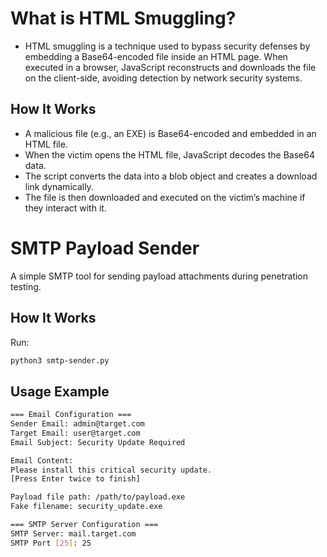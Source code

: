 # What is HTML Smuggling?
- HTML smuggling is a technique used to bypass security defenses by embedding a Base64-encoded file inside an HTML page. When executed in a browser, JavaScript reconstructs and downloads the file on the client-side, avoiding detection by network security systems.

## How It Works
- A malicious file (e.g., an EXE) is Base64-encoded and embedded in an HTML file.
- When the victim opens the HTML file, JavaScript decodes the Base64 data.
- The script converts the data into a blob object and creates a download link dynamically.
- The file is then downloaded and executed on the victim’s machine if they interact with it.

# SMTP Payload Sender
A simple SMTP tool for sending payload attachments during penetration testing.

## How It Works
Run:
```bash
python3 smtp-sender.py
```
## Usage Example
```bash
=== Email Configuration ===
Sender Email: admin@target.com
Target Email: user@target.com
Email Subject: Security Update Required

Email Content: 
Please install this critical security update.
[Press Enter twice to finish]

Payload file path: /path/to/payload.exe
Fake filename: security_update.exe

=== SMTP Server Configuration ===
SMTP Server: mail.target.com
SMTP Port [25]: 25
```
